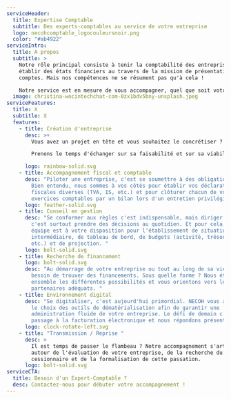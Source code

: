 ```yaml
---
serviceHeader:
  title: Expertise Comptable
  subtitle: Des experts-comptables au service de votre entreprise
  logo: necohcomptable_logocouleursnoir.png
  color: "#ab4922"
serviceIntro:
  title: A propos
  subtitle: >
    Notre rôle principal consiste à tenir la comptabilité des entreprises et à
    établir des états financiers au travers de la mission de présentation des
    comptes. Mais nos compétences ne se résument pas qu'à cela !

    Notre service est en mesure de vous accompagner, quel que soit votre secteur d'activité, à tous les stades d'existence de votre entreprise : en phase de création, d'amorçage, de développement ou de transmission. 
  image: christina-wocintechchat-com-0zx1bdv5bny-unsplash.jpeg
serviceFeatures:
  title: X
  subtitle: X
  features:
    - title: Création d'entreprise
      desc: >+
        Vous avez un projet en tête et vous souhaitez le concrétiser ? 

        Prenons le temps d'échanger sur sa faisabilité et sur sa viabilité. Avec nos outils et nos expertises variés, nous construisons ensemble vos prévisionnels d'activité pour la réussite de votre projet. 

      logo: rainbow-solid.svg
    - title: Accompagnement fiscal et comptable
      desc: "Piloter une entreprise, c'est se soumettre à des obligations légales !
        Bien entendu, nous sommes à vos côtés pour établir vos déclarations
        fiscales diverses (TVA, IS, etc.) et pour clôturer chacun de vos
        exercices comptables par un bilan lors d'un entretien privilégié. "
      logo: feather-solid.svg
    - title: Conseil en gestion
      desc: "Se conformer aux règles c'est indispensable, mais diriger une entreprise
        c'est surtout prendre des décisions au quotidien. Et pour cela, notre
        équipe est à votre disposition pour l'établissement de situation
        intermédiaire, de tableau de bord, de budgets (activité, trésorerie,
        etc.) et de projection. "
      logo: bolt-solid.svg
    - title: Recherche de financement
      logo: bolt-solid.svg
      desc: "Au démarrage de votre entreprise ou tout au long de sa vie, vous aurez
        besoin de trouver des financements. Sous quelle forme ? Nous étudions
        ensemble les différentes possibilités et vous orientons vers les
        partenaires adéquats. "
    - title: Environnement digital
      desc: "Se digitaliser, c'est aujourd'hui primordial. NECOH vous accompagne dans
        le choix des outils de dématérialisation afin de garantir une
        administration fluide de votre entreprise. Le défi de demain c'est le
        passage à la facturation électronique et nous répondons présent. "
      logo: clock-rotate-left.svg
    - title: "Transmission / Reprise "
      desc: >
        Il est temps de passer le flambeau ? Notre accompagnement s'articule
        autour de l'évaluation de votre entreprise, de la recherche du
        cessionnaire et de la formalisation de cette passation.
      logo: bolt-solid.svg
serviceCTA:
  title: Besoin d'un Expert-Comptable ?
  desc: Contactez-nous pour débuter votre accompagnement !
---
```

